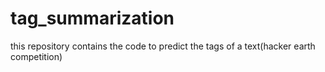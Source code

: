 # tag_summarization
this repository contains the code to predict the tags of a text(hacker earth competition)
